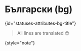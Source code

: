 # Български (bg)
{id="statuses-attributes-bg-title"}

> All lines are translated 😊
>
{style="note"}
